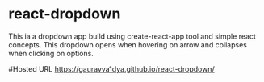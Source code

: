 ﻿# react-dropdown
 This ia a dropdown app build using create-react-app tool and simple react concepts.
 This dropdown opens when hovering on arrow and collapses when clicking on options.

 #Hosted URL
 https://gauravva1dya.github.io/react-dropdown/
